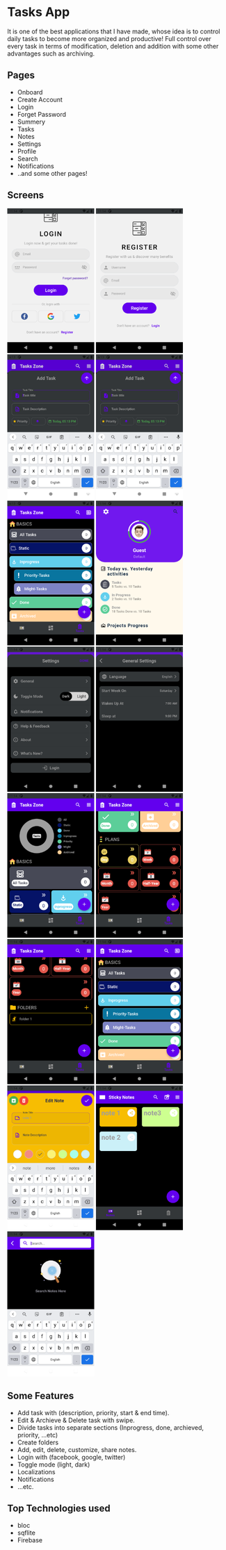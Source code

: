 # Tasks App

It is one of the best applications that I have made, whose idea is to control daily tasks to become more organized and productive! Full control over every task in terms of modification, deletion and addition with some other advantages such as archiving.

## Pages
- Onboard
- Create Account
- Login
- Forget Password
- Summery
- Tasks
- Notes
- Settings
- Profile
- Search
- Notifications
- ..and some other pages!

## Screens

<p>
<img src="https://github.com/Hamed233/Tasks_flutter_app/blob/main/screens/Screenshot_1663771607.png" alt="screen" width="200">
<img src="https://github.com/Hamed233/Tasks_flutter_app/blob/main/screens/Screenshot_1663771613.png" alt="screen" width="200">
<img src="https://github.com/Hamed233/Tasks_flutter_app/blob/main/screens/Screenshot_1659975217.png" alt="screen" width="200">
<img src="https://github.com/Hamed233/Tasks_flutter_app/blob/main/screens/Screenshot_1659975217.png" alt="screen" width="200">
<img src="https://github.com/Hamed233/Tasks_flutter_app/blob/main/screens/Screenshot_1659975223.png" alt="screen" width="200">
<img src="https://github.com/Hamed233/Tasks_flutter_app/blob/main/screens/Screenshot_1663771218.png" alt="screen" width="200">
<img src="https://github.com/Hamed233/Tasks_flutter_app/blob/main/screens/Screenshot_1663771221.png" alt="screen" width="200">
<img src="https://github.com/Hamed233/Tasks_flutter_app/blob/main/screens/Screenshot_1663771226.png" alt="screen" width="200">
<img src="https://github.com/Hamed233/Tasks_flutter_app/blob/main/screens/Screenshot_1663771248.png" alt="screen" width="200">
<img src="https://github.com/Hamed233/Tasks_flutter_app/blob/main/screens/Screenshot_1663771257.png" alt="screen" width="200">
<img src="https://github.com/Hamed233/Tasks_flutter_app/blob/main/screens/Screenshot_1663771261.png" alt="screen" width="200">
<img src="https://github.com/Hamed233/Tasks_flutter_app/blob/main/screens/Screenshot_1663771268.png" alt="screen" width="200">
<img src="https://github.com/Hamed233/Tasks_flutter_app/blob/main/screens/Screenshot_1663771296.png" alt="screen" width="200">
<img src="https://github.com/Hamed233/Tasks_flutter_app/blob/main/screens/Screenshot_1663771289.png" alt="screen" width="200">
<img src="https://github.com/Hamed233/Tasks_flutter_app/blob/main/screens/Screenshot_1663771305.png" alt="screen" width="200">
</p>

## Some Features
- Add task with (description, priority, start & end time).
- Edit & Archieve & Delete task with swipe.
- Divide tasks into separate sections (Inprogress, done, archieved, priority, ...etc)
- Create folders
- Add, edit, delete, customize, share notes.
- Login with (facebook, google, twitter)
- Toggle mode (light, dark)
- Localizations
- Notifications
- ...etc.


## Top Technologies used
- bloc
- sqflite
- Firebase

